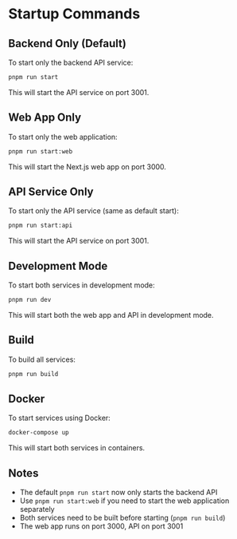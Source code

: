# Startup Commands

## Backend Only (Default)
To start only the backend API service:
```bash
pnpm run start
```
This will start the API service on port 3001.

## Web App Only
To start only the web application:
```bash
pnpm run start:web
```
This will start the Next.js web app on port 3000.

## API Service Only
To start only the API service (same as default start):
```bash
pnpm run start:api
```
This will start the API service on port 3001.

## Development Mode
To start both services in development mode:
```bash
pnpm run dev
```
This will start both the web app and API in development mode.

## Build
To build all services:
```bash
pnpm run build
```

## Docker
To start services using Docker:
```bash
docker-compose up
```
This will start both services in containers.

## Notes
- The default `pnpm run start` now only starts the backend API
- Use `pnpm run start:web` if you need to start the web application separately
- Both services need to be built before starting (`pnpm run build`)
- The web app runs on port 3000, API on port 3001
